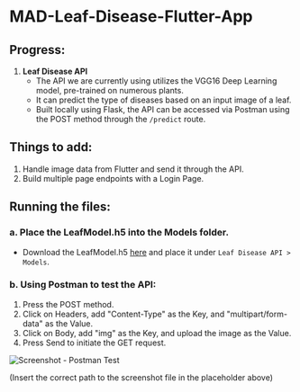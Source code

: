 # MAD-Leaf-Disease-Flutter-App

## Progress:

1. **Leaf Disease API**
   - The API we are currently using utilizes the VGG16 Deep Learning model, pre-trained on numerous plants.
   - It can predict the type of diseases based on an input image of a leaf.
   - Built locally using Flask, the API can be accessed via Postman using the POST method through the `/predict` route.

## Things to add:

1. Handle image data from Flutter and send it through the API.
2. Build multiple page endpoints with a Login Page.

## Running the files:

### a. Place the LeafModel.h5 into the Models folder.
   - Download the LeafModel.h5 [here](https://drive.google.com/file/d/1n6spyS4-AnUtszy1_JwU09VcoJ0VNTOT/view?usp=sharing) and place it under `Leaf Disease API > Models`.

### b. Using Postman to test the API:
   1. Press the POST method.
   2. Click on Headers, add "Content-Type" as the Key, and "multipart/form-data" as the Value.
   3. Click on Body, add "img" as the Key, and upload the image as the Value.
   4. Press Send to initiate the GET request.

![Screenshot - Postman Test](MAD-Leaf-Disease-Flutter-App/Screenshot%20-%20Postman%20Test.png)

(Insert the correct path to the screenshot file in the placeholder above)
